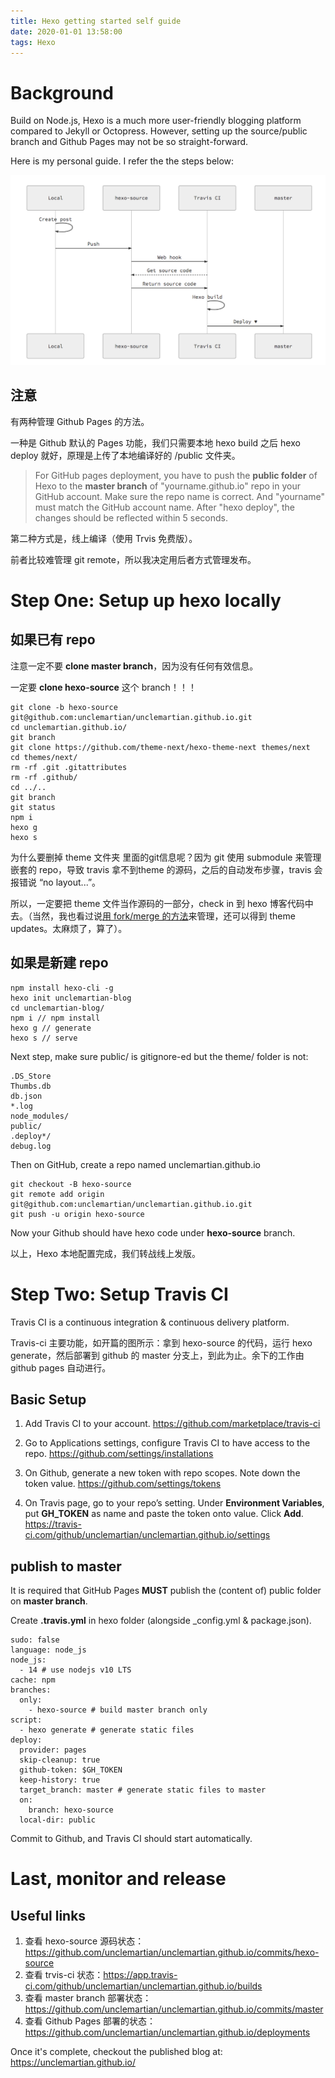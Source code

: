 ```yaml
---
title: Hexo getting started self guide
date: 2020-01-01 13:58:00
tags: Hexo
---
```


# Background 

Build on Node.js, Hexo is a much more user-friendly blogging platform compared to Jekyll or Octopress. However, setting up the source/public branch and Github Pages may not be so straight-forward.

Here is my personal guide. I refer the the steps below: 

![](/images/hexo-setup-guide-overview.png)

## 注意

有两种管理 Github Pages 的方法。

一种是 Github 默认的 Pages 功能，我们只需要本地 hexo build 之后 hexo deploy 就好，原理是上传了本地编译好的 /public 文件夹。

>For GitHub pages deployment, you have to push the __public folder__ of Hexo to the __master branch__ of "yourname.github.io" repo in your GitHub account. 
>Make sure the repo name is correct. And "yourname" must match the GitHub account name. 
>After "hexo deploy", the changes should be reflected within 5 seconds.

第二种方式是，线上编译（使用 Trvis 免费版）。

前者比较难管理 git remote，所以我决定用后者方式管理发布。

# Step One: Setup up hexo locally

## 如果已有 repo

注意一定不要 __clone master branch__，因为没有任何有效信息。

一定要 __clone hexo-source__ 这个 branch！！！

    git clone -b hexo-source git@github.com:unclemartian/unclemartian.github.io.git
    cd unclemartian.github.io/
    git branch
    git clone https://github.com/theme-next/hexo-theme-next themes/next
    cd themes/next/
    rm -rf .git .gitattributes
    rm -rf .github/
    cd ../..
    git branch
    git status
    npm i
    hexo g
    hexo s

为什么要删掉 theme 文件夹 里面的git信息呢？因为 git 使用 submodule 来管理嵌套的 repo，导致 travis 拿不到theme 的源码，之后的自动发布步骤，travis 会报错说 “no layout...”。

所以，一定要把 theme 文件当作源码的一部分，check in 到 hexo 博客代码中去。（当然，我也看过说[用 fork/merge 的方法](https://juejin.cn/post/6844903751908605965)来管理，还可以得到 theme updates。太麻烦了，算了）。

## 如果是新建 repo

    npm install hexo-cli -g
    hexo init unclemartian-blog
    cd unclemartian-blog/
    npm i // npm install
    hexo g // generate
    hexo s // serve

Next step, make sure public/ is gitignore-ed but the theme/ folder is not: 

    .DS_Store
    Thumbs.db
    db.json
    *.log
    node_modules/
    public/
    .deploy*/
    debug.log

Then on GitHub, create a repo named unclemartian.github.io

    git checkout -B hexo-source
    git remote add origin git@github.com:unclemartian/unclemartian.github.io.git
    git push -u origin hexo-source

Now your Github should have hexo code under __hexo-source__ branch.

以上，Hexo 本地配置完成，我们转战线上发版。

# Step Two: Setup Travis CI

Travis CI is a continuous integration & continuous delivery platform. 

Travis-ci 主要功能，如开篇的图所示：拿到 hexo-source 的代码，运行 hexo generate，然后部署到 github 的 master 分支上，到此为止。余下的工作由 github pages 自动进行。

## Basic Setup

1. Add Travis CI to your account.
    https://github.com/marketplace/travis-ci
    
1. Go to Applications settings, configure Travis CI to have access to the repo.
    https://github.com/settings/installations
    
1. On Github, generate a new token with repo scopes. Note down the token value.
    https://github.com/settings/tokens
    
1. On Travis page, go to your repo’s setting. Under __Environment Variables__, put __GH_TOKEN__ as name and paste the token onto value. Click __Add__.
    https://travis-ci.com/github/unclemartian/unclemartian.github.io/settings

## publish to master

It is required that GitHub Pages __MUST__ publish the (content of) public folder on __master branch__.

Create __.travis.yml__ in hexo folder (alongside _config.yml & package.json).

    sudo: false
    language: node_js
    node_js:
      - 14 # use nodejs v10 LTS
    cache: npm
    branches:
      only:
        - hexo-source # build master branch only
    script:
      - hexo generate # generate static files
    deploy:
      provider: pages
      skip-cleanup: true
      github-token: $GH_TOKEN
      keep-history: true
      target_branch: master # generate static files to master
      on:
        branch: hexo-source
      local-dir: public

Commit to Github, and Travis CI should start automatically. 

# Last, monitor and release

## Useful links

1. 查看 hexo-source 源码状态：https://github.com/unclemartian/unclemartian.github.io/commits/hexo-source
1. 查看 trvis-ci 状态：https://app.travis-ci.com/github/unclemartian/unclemartian.github.io/builds
1. 查看 master branch 部署状态：https://github.com/unclemartian/unclemartian.github.io/commits/master
1. 查看 Github Pages 部署的状态：https://github.com/unclemartian/unclemartian.github.io/deployments

Once it's complete, checkout the published blog at: https://unclemartian.github.io/
